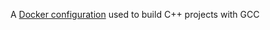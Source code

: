 A [Docker configuration](https://hub.docker.com/repository/docker/petersonjm1/gcc/) used to build C++ projects with GCC
